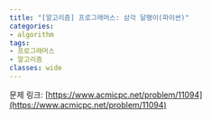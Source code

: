 ```yaml
---
title: "[알고리즘] 프로그래머스: 삼각 달팽이(파이썬)"
categories:
- algorithm
tags:
- 프로그래머스
- 알고리즘
classes: wide
---
```


문제 링크: [https://www.acmicpc.net/problem/11094](https://www.acmicpc.net/problem/11094)


```python

```
